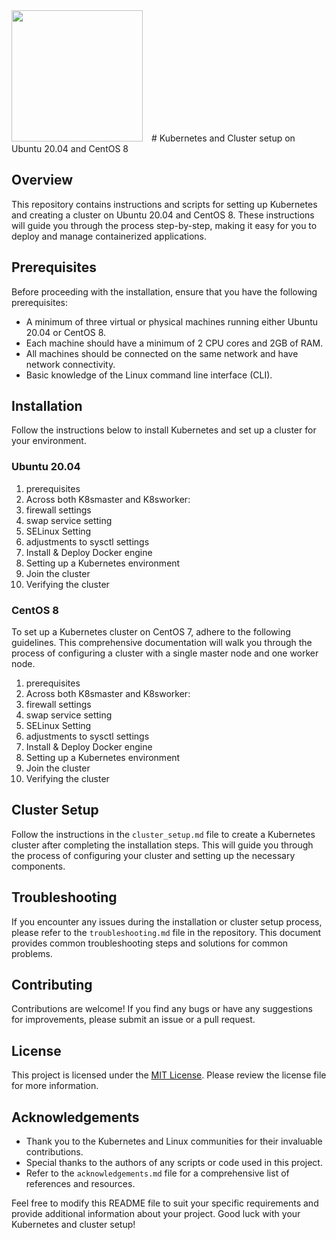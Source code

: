 <img src="https://kubernetes.io/images/nav_logo2.svg" width="210" style="margin-right: 10px;">
# Kubernetes and Cluster setup on Ubuntu 20.04 and CentOS 8

## Overview
This repository contains instructions and scripts for setting up Kubernetes and creating a cluster on Ubuntu 20.04 and CentOS 8. These instructions will guide you through the process step-by-step, making it easy for you to deploy and manage containerized applications.

## Prerequisites
Before proceeding with the installation, ensure that you have the following prerequisites:
- A minimum of three virtual or physical machines running either Ubuntu 20.04 or CentOS 8.
- Each machine should have a minimum of 2 CPU cores and 2GB of RAM.
- All machines should be connected on the same network and have network connectivity.
- Basic knowledge of the Linux command line interface (CLI).

## Installation
Follow the instructions below to install Kubernetes and set up a cluster for your environment.

### Ubuntu 20.04

1. prerequisites
2. Across both K8smaster and K8sworker:
3. firewall settings
4. swap service setting
5. SELinux Setting
6. adjustments to sysctl settings
7. Install & Deploy Docker engine
8. Setting up a Kubernetes environment
9. Join the cluster
10. Verifying the cluster

### CentOS 8
To set up a Kubernetes cluster on CentOS 7, adhere to the following guidelines.
This comprehensive documentation will walk you through the process of configuring a cluster with a single master node and one worker node.

1. prerequisites
2. Across both K8smaster and K8sworker:
3. firewall settings
4. swap service setting
5. SELinux Setting
6. adjustments to sysctl settings
7. Install & Deploy Docker engine
8. Setting up a Kubernetes environment
9. Join the cluster
10. Verifying the cluster

## Cluster Setup
Follow the instructions in the `cluster_setup.md` file to create a Kubernetes cluster after completing the installation steps. This will guide you through the process of configuring your cluster and setting up the necessary components.

## Troubleshooting
If you encounter any issues during the installation or cluster setup process, please refer to the `troubleshooting.md` file in the repository. This document provides common troubleshooting steps and solutions for common problems.

## Contributing
Contributions are welcome! If you find any bugs or have any suggestions for improvements, please submit an issue or a pull request.

## License
This project is licensed under the [MIT License](https://github.com/your/repository/license.md). Please review the license file for more information.

## Acknowledgements
- Thank you to the Kubernetes and Linux communities for their invaluable contributions.
- Special thanks to the authors of any scripts or code used in this project.
- Refer to the `acknowledgements.md` file for a comprehensive list of references and resources.

Feel free to modify this README file to suit your specific requirements and provide additional information about your project. Good luck with your Kubernetes and cluster setup!
